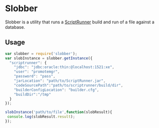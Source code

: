 # Slobber
Slobber is a utility that runs a [ScriptRunner](https://github.com/Fivium/ScriptRunner) build and run of a file against a database.
## Usage
```javascript
var slobber = require('slobber');
var slobInstance = slobber.getInstance({
  "scriptrunner": {
    "jdbc": "jdbc:oracle:thin:@localhost:1521:xe",
    "user": "promotemgr",
    "password": "pass",
    "jarLocation": "path/to/ScriptRunner.jar",
    "codeSourcePath":"path/to/scriptrunner/build/dir",
    "builderConfigLocation": "builder.cfg",
    "buildDir":"/tmp"
  }
});

slobInstance('path/to/file',function(slobResult){
 console.log(slobResult.result);
});
```
